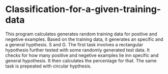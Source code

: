 # Classification-for-a-given-training-data
This program calculates generates random training data for positive and negetive examples. Based on the training data, it generates an specific and a general hypthesis. S and G. The first task involves a rectangular hypothesis further tested with some randomly generated test data. It checks for how many positive and negetive examples lie inn specific and general hypothesis. It then calculates the percentage for that. The same task is prepeated with circular hypthesis. 
